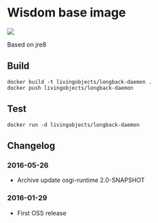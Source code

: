 # Wisdom base image

[![](https://badge.imagelayers.io/livingobjects/longback-daemon:latest.svg)](https://imagelayers.io/?images=livingobjects/longback-daemon:latest 'Get your own badge on imagelayers.io')

Based on jre8

## Build

    docker build -t livingobjects/longback-daemon .
    docker push livingobjects/longback-daemon

## Test

    docker run -d livingobjects/longback-daemon

## Changelog


### 2016-05-26
* Archive update osgi-runtime 2.0-SNAPSHOT

### 2016-01-29
* First OSS release
